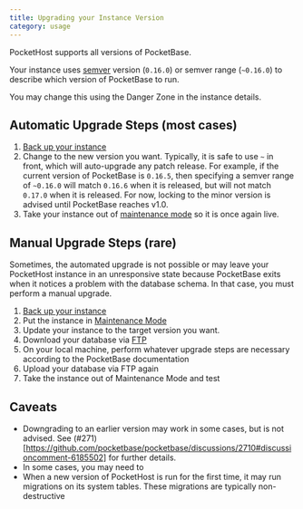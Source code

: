 ```yaml
---
title: Upgrading your Instance Version
category: usage
---
```


PocketHost supports all versions of PocketBase.

Your instance uses [semver](https://semver.org/) version (`0.16.0`) or semver range (`~0.16.0`) to describe which version of PocketBase to run.

You may change this using the Danger Zone in the instance details.

## Automatic Upgrade Steps (most cases)

1. [Back up your instance](./backup-and-restore.md)
2. Change to the new version you want. Typically, it is safe to use `~` in front, which will auto-upgrade any patch release. For example, if the current version of PocketBase is `0.16.5`, then specifying a semver range of `~0.16.0` will match `0.16.6` when it is released, but will not match `0.17.0` when it is released. For now, locking to the minor version is advised until PocketBase reaches v1.0.
3. Take your instance out of [maintenance mode](./maintenance.md) so it is once again live.

## Manual Upgrade Steps (rare)

Sometimes, the automated upgrade is not possible or may leave your PocketHost instance in an unresponsive state because PocketBase exits when it notices a problem with the database schema. In that case, you must perform a manual upgrade.

1. [Back up your instance](./backup-and-restore.md)
2. Put the instance in [Maintenance Mode](./maintenance.md)
3. Update your instance to the target version you want.
4. Download your database via [FTP](./ftp.md)
5. On your local machine, perform whatever upgrade steps are necessary according to the PocketBase documentation
6. Upload your database via FTP again
7. Take the instance out of Maintenance Mode and test

## Caveats

- Downgrading to an earlier version may work in some cases, but is not advised. See (#271)[https://github.com/pocketbase/pocketbase/discussions/2710#discussioncomment-6185502] for further details.
- In some cases, you may need to
- When a new version of PocketHost is run for the first time, it may run migrations on its system tables. These migrations are typically non-destructive
